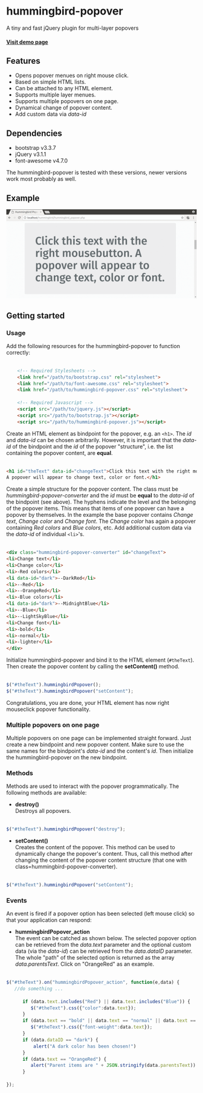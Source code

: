 # hummingbird-popover

A tiny and fast jQuery plugin for multi-layer popovers

#### [Visit demo page ](https://hummingbird-dev.000webhostapp.com/hummingbird-popover)

## Features

- Opens popover menues on right mouse click.
- Based on simple HTML lists.
- Can be attached to any HTML element.
- Supports multiple layer menues.
- Supports multiple popovers on one page.
- Dynamical change of popover content.
- Add custom data via *data-id*

## Dependencies

- bootstrap v3.3.7
- jQuery v3.1.1 
- font-awesome v4.7.0 

The hummingbird-popover is tested with these versions, newer versions work most probably as well.

## Example 

![alt text](./popover_example_anim.gif "hummingbird-popover example animation")


## Getting started
### Usage

Add the following resources for the hummingbird-popover to function correctly:

```html
	
    <!-- Required Stylesheets -->
    <link href="/path/to/bootstrap.css" rel="stylesheet">
    <link href="/path/to/font-awesome.css" rel="stylesheet">
    <link href="/path/to/hummingbird-popover.css" rel="stylesheet">

    <!-- Required Javascript -->
    <script src="/path/to/jquery.js"></script>
    <script src="/path/to/bootstrap.js"></script>
    <script src="/path/to/hummingbird-popover.js"></script>

```

Create an HTML element as bindpoint for the popover, e.g. an
`<h1>`. The *id* and *data-id* can be chosen
arbitrarily. However, it is important that the *data-id* of the bindpoint and the
*id* of the popover "structure", i.e. the list containing the
popover content, are **equal**.

``` html

<h1 id="theText" data-id="changeText">Click this text with the right mousebutton. 
A popover will appear to change text, color or font.</h1>

```

Create a simple structure for the popover content. The class must be
*hummingbird-popover-converter* and the *id* must be
**equal** to the *data-id* of the bindpoint (see above). The
hyphens indicate the level and the belonging of the popover
items. This means that items of one popover can have a popover by
themselves. In the example the base popover contains *Change
text*, *Change color* and *Change font*.  The *Change
color* has again a popover containing *Red colors* and *Blue
colors*, etc. Add additional custom data via the *data-id* of individual `<li>`'s.

``` html

<div class="hummingbird-popover-converter" id="changeText">
<li>Change text</li>
<li>Change color</li>
<li>-Red colors</li>
<li data-id="dark">--DarkRed</li>
<li>--Red</li>
<li>--OrangeRed</li>
<li>-Blue colors</li>
<li data-id="dark">--MidnightBlue</li>
<li>--Blue</li>
<li>--LightSkyBlue</li>
<li>Change font</li>
<li>-bold</li>
<li>-normal</li>
<li>-lighter</li>
</div>

```

Initialize hummingbird-popover and bind it to the HTML element
(`#theText`). Then create the popover content by calling the
**setContent()** method.

``` javascript

$("#theText").hummingbirdPopover();
$("#theText").hummingbirdPopover("setContent");

```

Congratulations, you are done, your HTML element has now right mouseclick popover functionality.


### Multiple popovers on one page

Multiple popovers on one page can be implemented straight forward. Just create a new bindpoint
and new popover content. Make sure to use the same names for the bindpoint's *data-id* and the
content's *id*. Then initialize the hummingbird-popover on the new bindpoint.


### Methods

Methods are used to interact with the popover programmatically. The following methods are available:
- **destroy()**<br>
Destroys all popovers.

``` javascript

$("#theText").hummingbirdPopover("destroy");

```
- **setContent()**<br> Creates the content of the popover. This method
can be used to dynamically change the popover's content. Thus, call
this method after changing the content of the popover content
structure (that one with class=hummingbird-popover-converter).

``` javascript

$("#theText").hummingbirdPopover("setContent");

```

### Events

An event is fired if a popover option has been selected (left mouse click) so that your application can respond:

- **hummingbirdPopover_action**<br> The event can be catched as shown
below. The selected popover option can be retrieved from the
*data.text* parameter and the optional custom data (via the *data-id*)
can be retrieved from the *data.dataID* parameter.  The whole "path"
of the selected option is returned as the array
*data.parentsText*.  Click on "OrangeRed" as an example.


``` javascript

$("#theText").on("hummingbirdPopover_action", function(e,data) {
   //do something ...

      if (data.text.includes("Red") || data.text.includes("Blue")) {
         $("#theText").css({"color":data.text});
      }
      if (data.text == "bold" || data.text == "normal" || data.text == "lighter") {
         $("#theText").css({"font-weight":data.text});
      }
	  if (data.dataID == "dark") {
		  alert("A dark color has been chosen!")
	  }
      if (data.text == "OrangeRed") {
         alert("Parent items are " + JSON.stringify(data.parentsText))
      }

});

```






















